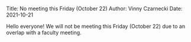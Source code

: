 Title: No meeting this Friday (October 22)
Author: Vinny Czarnecki
Date: 2021-10-21

Hello everyone! We will not be meeting this Friday (October 22) due to an overlap with a faculty meeting.
